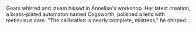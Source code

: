 Gears whirred and steam hissed in Annelise's workshop. Her latest creation, a brass-plated automaton named Cogsworth, polished a lens with meticulous care. "The calibration is nearly complete, mistress," he chirped...